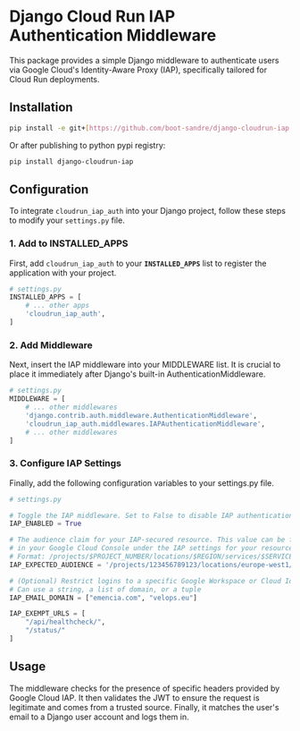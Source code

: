 # Django Cloud Run IAP Authentication Middleware

This package provides a simple Django middleware to authenticate users via
Google Cloud's Identity-Aware Proxy (IAP), specifically tailored for
Cloud Run deployments.

## Installation

```bash
pip install -e git+[https://github.com/boot-sandre/django-cloudrun-iap.git](https://github.com/boot-sandre/django-cloudrun-iap.git#egg=django-cloudrun-iap)
```

Or after publishing to python pypi registry:

```bash
pip install django-cloudrun-iap
```

## Configuration

To integrate `cloudrun_iap_auth` into your Django project, follow these steps to modify your `settings.py` file.

### 1. Add to INSTALLED_APPS

First, add `cloudrun_iap_auth` to your **`INSTALLED_APPS`** list to register the application with your project.

```python
# settings.py
INSTALLED_APPS = [
    # ... other apps
    'cloudrun_iap_auth',
]
```

### 2. Add Middleware

Next, insert the IAP middleware into your MIDDLEWARE list. It is crucial to place it immediately after Django's built-in AuthenticationMiddleware.

```python
# settings.py
MIDDLEWARE = [
    # ... other middlewares
    'django.contrib.auth.middleware.AuthenticationMiddleware',
    'cloudrun_iap_auth.middlewares.IAPAuthenticationMiddleware',
    # ... other middlewares
]
```

### 3. Configure IAP Settings

Finally, add the following configuration variables to your settings.py file.

```python
# settings.py

# Toggle the IAP middleware. Set to False to disable IAP authentication.
IAP_ENABLED = True

# The audience claim for your IAP-secured resource. This value can be found
# in your Google Cloud Console under the IAP settings for your resource.
# Format: /projects/$PROJECT_NUMBER/locations/$REGION/services/$SERVICE
IAP_EXPECTED_AUDIENCE = '/projects/123456789123/locations/europe-west1/services/myawesomedjango'

# (Optional) Restrict logins to a specific Google Workspace or Cloud Identity domain.
# Can use a string, a list of domain, or a tuple
IAP_EMAIL_DOMAIN = ["emencia.com", "velops.eu"]

IAP_EXEMPT_URLS = [
    "/api/healthcheck/",
    "/status/"
]
```

## Usage

The middleware checks for the presence of specific headers provided by
Google Cloud IAP. It then validates the JWT to ensure the request is legitimate
and comes from a trusted source. Finally, it matches the user's email to a
Django user account and logs them in.

